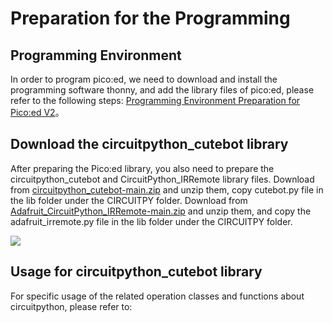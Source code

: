 ﻿# Preparation for the Programming

## Programming Environment
In order to program pico:ed, we need to download and install the programming software thonny, and add the library files of pico:ed, please refer to the following steps: [Programming Environment Preparation for Pico:ed V2](https://www.elecfreaks.com/learn-en/pico-ed/pico_ed_v2_python.html)。
## Download the circuitpython_cutebot library
After preparing the Pico:ed library, you also need to prepare the circuitpython_cutebot and CircuitPython_IRRemote library files.
Download from [circuitpython_cutebot-main.zip](https://github.com/elecfreaks/circuitpython_cutebot/archive/refs/heads/main.zip) and unzip them, copy cutebot.py file in the lib folder under the CIRCUITPY folder.
Download from [Adafruit_CircuitPython_IRRemote-main.zip](https://github.com/adafruit/Adafruit_CircuitPython_IRRemote/archive/refs/heads/main.zip) and unzip them, and copy the adafruit_irremote.py file in the lib folder under the CIRCUITPY folder.

![](https://wiki-media-ef.oss-cn-hongkong.aliyuncs.com//images/pico-cutebot-programming-01.png)

## Usage for circuitpython_cutebot library
For specific usage of the related operation classes and functions about circuitpython, please refer to:
